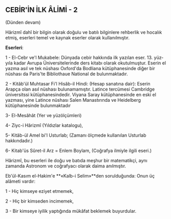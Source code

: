 ## CEBİR'İN İLK ÂLİMİ - 2

(Dünden devam)

Hârizmî dahî bir bilgin olarak doğulu ve batılı bilginlere rehberlik ve hocalık etmiş, eserleri temel ve kaynak eserler olarak kullanıl­mıştır.

**Eserleri**:

1 - El-Cebr ve'l Mukabele: Dün­yada cebir hakkında ilk yazılan eser. 13. yüz­yıla kadar Avrupa Üniversitelerinde ders kita­bı olarak okutulmuştur. Eserin el yazma asıl ve tek nüshası Oxford'da Bodliana kütüphanesin­de diğer bir nüshası da Paris'te Bibliothaue Na­tional de bulunmaktadır.

2 - Kitâb'ül Muhtasar Fi'l Hisâb-il Hindi: (Hesap sanatına dair): Ese­rin Arapça olan asıl nüshası bulunamamıştır. Latince tercümesi Cambridge üniversitssi kütüphanesindedir. Viyana Saray kütüphanesinde en eski el yazması, yine Latince nüshası Salen Ma­nastırında ve Heidelberg kütüphanesinde bulun­maktadır

3- El-Mesâhât (Yer ve yüzölçümleri)

4- Ziyc-i Hârizmî (Yıldızlar katalogu),

5- Kitâb-ül Amel bi'l Usturlab; (Zamanı ölçmede kul­lanılan Usturlab hakkındadır.)

6- Kitab'üs Sûret-il Arz = Enlem Boylam, (Coğrafya ilmiyle ilgili eseri.)

Hârizmî, bu eserleri ile doğu ve batıda meş­hur bir matematikçi, aynı zamanda Astronom ve coğrafyacı olarak daima anılmıştır.

Eb'ül-Kasım el-Hakim'e **«Kalb-i Selim»**den sorulduğunda: Onun üç alâmeti vardır:

1 - Hiç kimseye eziyet etmemek,

2 - Hiç bir kimseden incimemek,

3 - Bir kimseye iyilik yaptığında mükâfat beklemek buyurdular.
